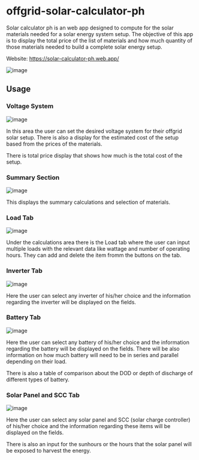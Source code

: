 # offgrid-solar-calculator-ph

Solar calculator ph is an web app designed to compute for the solar materials needed for a solar energy system setup. The objective of this app is to display the total price of the list of materials and how much quantity of those materials needed to build a complete solar energy setup.

Website: https://solar-calculator-ph.web.app/

![image](https://user-images.githubusercontent.com/51266760/156152894-6abbd7b4-f503-491e-9fe8-bfeab1fb53b8.png)

## Usage

### Voltage System
![image](https://user-images.githubusercontent.com/51266760/156153052-15503bb4-450f-4cbb-9594-4d89c200bb7f.png)

In this area the user can set the desired voltage system for their offgrid solar setup. There is also a display for the estimated cost of the setup based from the prices of the materials.

There is total price display that shows how much is the total cost of the setup.

### Summary Section
![image](https://user-images.githubusercontent.com/51266760/156153347-ba97c83d-a1da-44ba-8020-e590d025fe63.png)

This displays the summary calculations and selection of materials.

### Load Tab

![image](https://user-images.githubusercontent.com/51266760/156153744-003f7bbc-e6fc-430f-bb2d-53f4733ee9a9.png)


Under the calculations area there is the Load tab where the user can input multiple loads with the relevant data like wattage and number of operating hours. They can add and delete the item fromm the buttons on the tab.


### Inverter Tab

![image](https://user-images.githubusercontent.com/51266760/156153782-aeb82a21-d4d8-4916-a724-a4a1ad6adda5.png)

Here the user can select any inverter of his/her choice and the information regarding the inverter will be displayed on the fields.

### Battery Tab

![image](https://user-images.githubusercontent.com/51266760/156154144-b5c34b38-c3e6-4ce5-9e15-6f3d6594da00.png)

Here the user can select any battery of his/her choice and the information regarding the battery will be displayed on the fields. There will be also information on how much battery will need to be in series and parallel depending on their load.

There is also a table of comparison about the DOD or depth of discharge of different types of battery.

### Solar Panel and SCC Tab

![image](https://user-images.githubusercontent.com/51266760/156154410-2a0ee991-5e88-4507-b4c0-128786b7f413.png)

Here the user can select any solar panel and SCC (solar charge controller) of his/her choice and the information regarding these items will be displayed on the fields. 

There is also an input for the sunhours or the hours that the solar panel will be exposed to harvest the energy.






